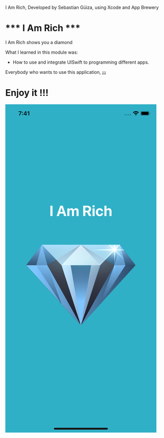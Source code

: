 I Am Rich, Developed by Sebastian Güiza, using Xcode and App Brewery

# *** I Am Rich ***

I Am Rich shows you a diamond

What I learned in this module was:

* How to use and integrate UISwift to programming different apps.

Everybody who wants to use this application, ¡¡¡ 

# Enjoy it !!!

![Main Screen](rich.png)
